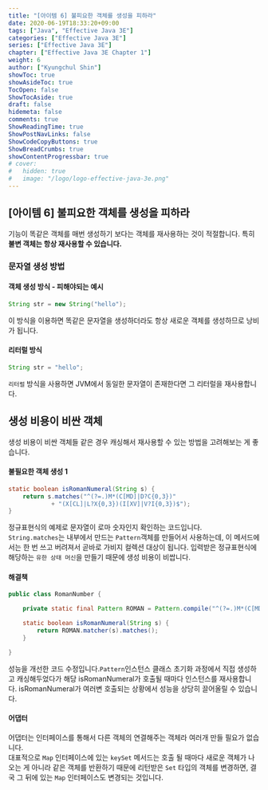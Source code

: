 ```yaml
---
title: "[아이템 6] 불피요한 객체를 생성을 피하라"
date: 2020-06-19T18:33:20+09:00
tags: ["Java", "Effective Java 3E"]
categories: ["Effective Java 3E"]
series: ["Effective Java 3E"]
chapter: ["Effective Java 3E Chapter 1"]
weight: 6
author: ["Kyungchul Shin"]
showToc: true
showAsideToc: true
TocOpen: false
ShowTocAside: true
draft: false
hidemeta: false
comments: true
ShowReadingTime: true
ShowPostNavLinks: false
ShowCodeCopyButtons: true
ShowBreadCrumbs: true
showContentProgressbar: true
# cover:
#   hidden: true
#   image: "/logo/logo-effective-java-3e.png"
---
```

## [아이템 6] 불피요한 객체를 생성을 피하라
기능이 똑같은 객체를 매번 생성하기 보다는 객체를 재사용하는 것이 적절합니다. 특히 **불변 객체는 항상 재사용할 수 있습니다.**

### **문자열 생성 방법**
#### **객체 생성 방식 - 피해야되는 예시**
``` java
String str = new String("hello");
```
이 방식을 이용하면 똑같은 문자열을 생성하더라도 항상 새로운 객체를 생성하므로 낭비가 됩니다.
#### **리터럴 방식**
``` java
String str = "hello";
```
`리터럴` 방식을 사용하면 JVM에서 동일한 문자열이 존재한다면 그 리터럴을 재사용합니다. 
      

## 생성 비용이 비싼 객체
생성 비용이 비싼 객체들 같은 경우 캐싱해서 재사용할 수 있는 방법을 고려해보는 게 좋습니다.

#### **불필요한 객체 생성 1**
``` java
static boolean isRomanNumeral(String s) {
    return s.matches("^(?=.)M*(C[MD]|D?C{0,3})"
            + "(X[CL]|L?X{0,3})(I[XV]|V?I{0,3})$");
}
```
정규표현식의 예제로 문자열이 로마 숫자인지 확인하는 코드입니다.   
`String.matches`는 내부에서 만드는 `Pattern`객체를 만들어서 사용하는데, 이 메서드에서는 한 번 쓰고 버려져서 곧바로 가비지 컬렉션 대상이 됩니다. 입력받은 정규표현식에 해당하는 `유한 상태 머신`을 만들기 때문에 생성 비용이 비쌉니다.
#### **해결책**
``` java
public class RomanNumber {

    private static final Pattern ROMAN = Pattern.compile("^(?=.)M*(C[MD]|D?C{0,3})(X[CL]|L?X{0,3})(I[XV]|V?I{0,3})$");

    static boolean isRomanNumeral(String s) {
        return ROMAN.matcher(s).matches();
    }

}
```
성능을 개선한 코드 수정입니다.`Pattern`인스턴스 클래스 초기화 과정에서 직접 생성하고 캐싱해두었다가 해당 isRomanNumeral가 호출될 때마다 인스턴스를 재사용합니다. isRomanNumeral가 여러변 호출되는 상황에서 성능을 상당히 끌어올릴 수 있습니다.

#### **어댑터**
어댑터는 인터페이스를 통해서 다른 객체의 연결해주는 객체라 여러개 만들 필요가 없습니다.   
대표적으로 `Map` 인터페이스에 있는 `keySet` 메서드는 호출 될 때마다 새로운 객체가 나오는 게 아니라 같은 객체를 반환하기 때문에 리턴받은 `Set` 타입의 객체를 변경하면, 결국 그 뒤에 있는 `Map` 인터페이스도 변경되는 것입니다.

